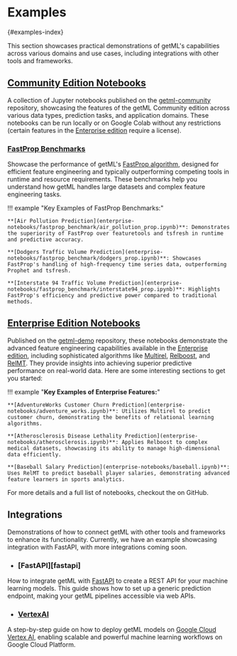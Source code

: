 # Examples
[](){#examples-index}

This section showcases practical demonstrations of getML's capabilities across various domains and use cases, including integrations with other tools and frameworks.

## [Community Edition Notebooks](community-notebooks/index.md)

A collection of Jupyter notebooks published on the [getml-community](https://github.com/getml/getml-community/tree/main/demo-notebooks) repository, showcasing the features of the getML Community edition across various data types, prediction tasks, and application domains. These notebooks can be run locally or on Google Colab without any restrictions (certain features in the [Enterprise edition](/enterprise/benefits.md) require a license).

### [FastProp Benchmarks](enterprise-notebooks/fastprop_benchmark/index.md)
Showcase the performance of getML's [FastProp algorithm](https://docs.getml.com/latest/user_guide/feature_engineering/feature_engineering.html#fastprop), designed for efficient feature engineering and typically outperforming competing tools in runtime and resource requirements. These benchmarks help you understand how getML handles large datasets and complex feature engineering tasks.

!!! example "Key Examples of FastProp Benchmarks:"

    **[Air Pollution Prediction](enterprise-notebooks/fastprop_benchmark/air_pollution_prop.ipynb)**: Demonstrates the superiority of FastProp over featuretools and tsfresh in runtime and predictive accuracy.

    **[Dodgers Traffic Volume Prediction](enterprise-notebooks/fastprop_benchmark/dodgers_prop.ipynb)**: Showcases FastProp's handling of high-frequency time series data, outperforming Prophet and tsfresh.

    **[Interstate 94 Traffic Volume Prediction](enterprise-notebooks/fastprop_benchmark/interstate94_prop.ipynb)**: Highlights FastProp's efficiency and predictive power compared to traditional methods.

## [Enterprise Edition Notebooks](enterprise-notebooks/index.md)
Published on the [getml-demo](https://github.com/getml/getml-demo) repository, these notebooks demonstrate the advanced feature engineering capabilities available in the [Enterprise edition](/enterprise/benefits.md), including sophisticated algorithms like [Multirel](https://docs.getml.com/latest/user_guide/feature_engineering/feature_engineering.html#multirel), [Relboost](https://docs.getml.com/latest/user_guide/feature_engineering/feature_engineering.html#relboost), and [RelMT](https://docs.getml.com/latest/user_guide/feature_engineering/feature_engineering.html#relmt). They provide insights into achieving superior predictive performance on real-world data. Here are some interesting sections to get you started:

!!! example "**Key Examples of Enterprise Features:**"

    **[AdventureWorks Customer Churn Prediction](enterprise-notebooks/adventure_works.ipynb)**: Utilizes Multirel to predict customer churn, demonstrating the benefits of relational learning algorithms.

    **[Atherosclerosis Disease Lethality Prediction](enterprise-notebooks/atherosclerosis.ipynb)**: Applies Relboost to complex medical datasets, showcasing its ability to manage high-dimensional data efficiently.

    **[Baseball Salary Prediction](enterprise-notebooks/baseball.ipynb)**: Uses RelMT to predict baseball player salaries, demonstrating advanced feature learners in sports analytics.

For more details and a full list of notebooks, checkout the  on GitHub.

## Integrations
Demonstrations of how to connect getML with other tools and frameworks to enhance its functionality. Currently, we have an example showcasing integration with FastAPI, with more integrations coming soon.

- ### [FastAPI][fastapi]
How to integrate getML with [FastAPI](https://fastapi.tiangolo.com/) to create a REST API for your machine learning models. This guide shows how to set up a generic prediction endpoint, making your getML pipelines accessible via web APIs.

- ### [VertexAI](integrations/vertexai/vertexai.ipynb)
A step-by-step guide on how to deploy getML models on [Google Cloud Vertex AI](https://cloud.google.com/vertex-ai), enabling scalable and powerful machine learning workflows on Google Cloud Platform.
